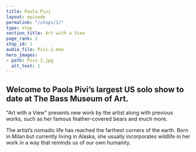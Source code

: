 ```yaml
---
title: Paola Pivi
layout: episode
permalink: "/stops/1/"
type: stop
section_title: Art with a View
page_rank: 1
stop_id: 1
audio_file: Pivi-1.m4a
hero_images:
- path: Pivi-1.jpg
  alt_text: 1
---
```


## Welcome to Paola Pivi’s largest US solo show to date at The Bass Museum of Art.

"Art with a View" presents new work by the artist along with previous works, such as her famous feather-covered bears and much more.

The artist’s nomadic life has reached the farthest corners of the earth. Born in Milan but currently living in Alaska, she usually incorporates wildlife in her work in a way that reminds us of our own humanity.